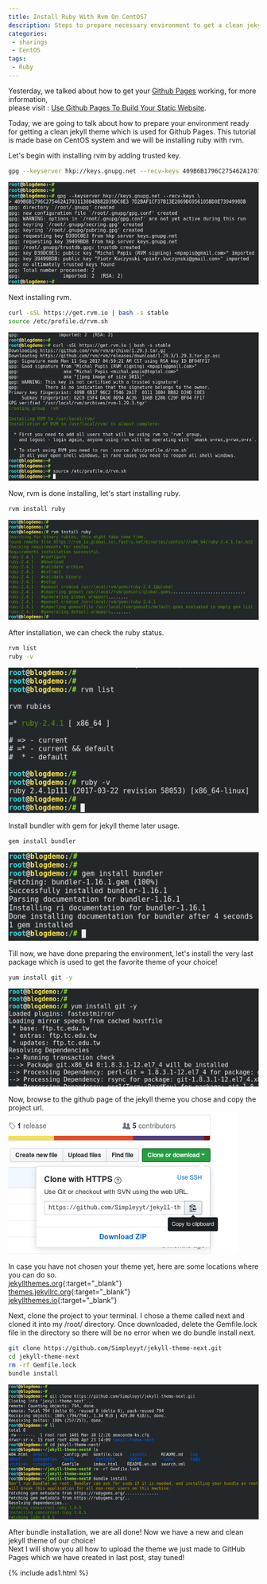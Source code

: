 ```yaml
---
title: Install Ruby With Rvm On CentOS7
description: Steps to prepare necessary environment to get a clean jekyll theme ready for GitHub Pages to use.
categories:
 - sharings
 - CentOS
tags:
 - Ruby
---
```


Yesterday, we talked about how to get your [Github Pages](https://pages.github.com/) working, for more information, <br>please visit : [Use Github Pages To Build Your Static Website](https://www.bulafish.com/sharings/2018/04/23/use-github-page-to-build-your-static-website/).

Today, we are going to talk about how to prepare your environment ready for getting a clean jekyll theme which is used for Github Pages.  This tutorial is made base on CentOS system and we will be installing ruby with rvm.

Let's begin with installing rvm by adding trusted key.
```bash
gpg --keyserver hkp://keys.gnupg.net --recv-keys 409B6B1796C275462A1703113804BB82D39DC0E3 7D2BAF1CF37B13E2069D6956105BD0E739499BDB
```
![rvm installation](/assets/images/2018042304.png)

Next installing rvm.
```bash
curl -sSL https://get.rvm.io | bash -s stable
source /etc/profile.d/rvm.sh
```
![rvm installation](/assets/images/2018042306.png)

Now, rvm is done installing, let's start installing ruby.
```bash
rvm install ruby
```
![ruby installation](/assets/images/2018042307.png)

After installation, we can check the ruby status.
```bash
rvm list
ruby -v
```
![ruby installation](/assets/images/2018042308.png)

Install bundler with gem for jekyll theme later usage.
```bash
gem install bundler
```
![ruby installation](/assets/images/2018042312.png)

Till now, we have done preparing the environment, let's install the very last package which is used to get the favorite theme of your choice!
```bash
yum install git -y
```
![ruby installation](/assets/images/2018042309.png)

Now, browse to the github page of the jekyll theme you chose and copy the project url.
<br>![jekyll theme installation](/assets/images/2018042310.png)

In case you have not chosen your theme yet, here are some locations where you can do so.
<br>[jekyllthemes.org](http://jekyllthemes.org/){:target="_blank"}
<br>[themes.jekyllrc.org](https://themes.jekyllrc.org/){:target="_blank"}
<br>[jekyllthemes.io](https://jekyllthemes.io/){:target="_blank"}

Next, clone the project to your terminal.  I chose a theme called next and cloned it into my /root/ directory.  Once downloaded, delete the Gemfile.lock file in the directory so there will be no error when we do bundle install next.
```bash
git clone https://github.com/Simpleyyt/jekyll-theme-next.git
cd jekyll-theme-next
rm -rf Gemfile.lock
bundle install
```
![jekyll theme installation](/assets/images/2018042313.png)

After bundle installation, we are all done!
Now we have a new and clean jekyll theme of our choice!
<br>Next I will show you all how to upload the theme we just made to GitHub Pages which we have created in last post, stay tuned!

{% include ads1.html %}
